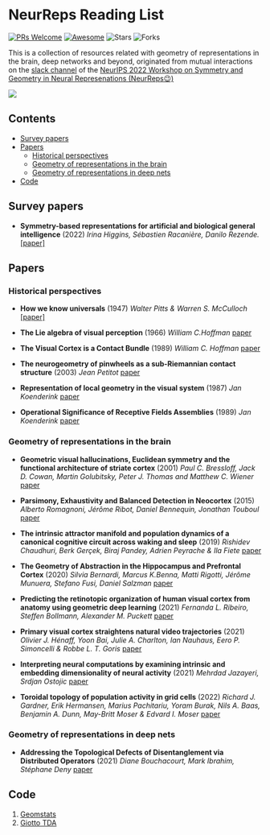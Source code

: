 # NeurReps Reading List

[![PRs Welcome](https://img.shields.io/badge/PRs-Welcome-green)](https://github.com/neurreps/reading-list/pulls) [![Awesome](https://awesome.re/badge.svg)](https://awesome.re) ![Stars](https://img.shields.io/github/stars/neurreps/reading-list?color=yellow)  ![Forks](https://img.shields.io/github/forks/neurreps/reading-list?color=blue&label=Fork)

This is a collection of resources related with geometry of representations in the brain, deep networks and beyond, originated from mutual interactions on the [slack channel](http://www.google.com/url?q=http%3A%2F%2Fneurreps.slack.com&sa=D&sntz=1&usg=AOvVaw2f5FLzxM-5cj4szVIPU_EH) of the [NeurIPS 2022 Workshop on Symmetry and Geometry in Neural Represenations (NeurReps😉)](https://www.neurreps.org)

![](https://lh4.googleusercontent.com/vODs2cK98sKA9SVu_K2s-y8RFVmAXR8xEi4yGb6JBGBH73oFnpnhQSgb3C2qt2jFLLys2NY86l6lrPsFx2RpvV-Oqkqdf_TknI0ujQYyTeU2vCbaTgztq6xD-rhp4TJxGg=w1280)


## Contents

- [Survey papers](#surveypapers)
- [Papers](#papers)
  - [Historical perspectives](#historicalperspectives)   
  - [Geometry of representations in the brain](#grb)
  - [Geometry of representations in deep nets](#grdn)
- [Code](#code)


<a name="surveypapers" />

## Survey papers

* **Symmetry-based representations for artificial and biological general intelligence** (2022) *Irina Higgins, Sébastien Racanière, Danilo Rezende.* [[paper]](https://www.frontiersin.org/articles/10.3389/fncom.2022.836498/full)

<a name="papers" />

## Papers

<a name="historicalperspectives" />

### Historical perspectives 

* **How we know universals** (1947) *Walter Pitts & Warren S. McCulloch* [[paper]](https://link.springer.com/content/pdf/10.1007/BF02478291.pdf) 

* **The Lie algebra of visual perception** (1966) *William C.Hoffman*  [paper](https://www.sciencedirect.com/science/article/abs/pii/0022249666900058) 

* **The Visual Cortex is a Contact Bundle** (1989) *William C. Hoffman* [paper](http://www.its.caltech.edu/~matilde/VisualCortexContactBundle.pdf) 

* **The neurogeometry of pinwheels as a sub-Riemannian contact structure** (2003) *Jean Petitot* [paper](https://www.sciencedirect.com/science/article/abs/pii/S092842570300072X?casa_token=0mRpfL4cgoQAAAAA:qqV8dNcjLcg7xS1XScDlk20agI3Aa0d_vzvihKM5seCNU-PVuMzTEiI8xaAeTJH5QATLFFo) 

* **Representation of local geometry in the visual system** (1987) *Jan Koenderink* [paper](https://link.springer.com/article/10.1007/BF00318371) 

* **Operational Significance of Receptive Fields Assemblies** (1989) *Jan Koenderink* [paper](https://link.springer.com/content/pdf/10.1007/BF00364136.pdf) 


<a name="grb" />

### Geometry of representations in the brain

* **Geometric visual hallucinations, Euclidean symmetry and the functional architecture of striate cortex** (2001) *Paul C. Bressloff, Jack D. Cowan, Martin Golubitsky, Peter J. Thomas and Matthew C. Wiener* [paper](https://royalsocietypublishing.org/doi/10.1098/rstb.2000.0769) 

* **Parsimony, Exhaustivity and Balanced Detection in Neocortex** (2015) *Alberto Romagnoni, Jérôme Ribot, Daniel Bennequin, Jonathan Touboul* [paper](https://journals.plos.org/ploscompbiol/article?id=10.1371/journal.pcbi.1004623) 

* **The intrinsic attractor manifold and population dynamics of a canonical cognitive circuit across waking and sleep** (2019) *Rishidev Chaudhuri, Berk Gerçek, Biraj Pandey, Adrien Peyrache & Ila Fiete* [paper](https://www.nature.com/articles/s41593-019-0460-x) 

* **The Geometry of Abstraction in the Hippocampus and Prefrontal Cortex** (2020) *Silvia Bernardi, Marcus K.Benna, Matti Rigotti, Jérôme Munuera, Stefano Fusi, Daniel Salzman* [paper](https://www.sciencedirect.com/science/article/pii/S0092867420312289) 

* **Predicting the retinotopic organization of human visual cortex from anatomy using geometric deep learning** (2021) *Fernanda L. Ribeiro, Steffen Bollmann, Alexander M. Puckett* [paper](https://www.sciencedirect.com/science/article/pii/S1053811921008971)

* **Primary visual cortex straightens natural video trajectories** (2021) *Olivier J. Hénaff, Yoon Bai, Julie A. Charlton, Ian Nauhaus, Eero P. Simoncelli & Robbe L. T. Goris* [paper](https://www.nature.com/articles/s41467-021-25939-z) 

* **Interpreting neural computations by examining intrinsic and embedding dimensionality of neural activity** (2021) *Mehrdad Jazayeri, Srdjan Ostojic*  [paper](https://arxiv.org/abs/2107.04084) 

* **Toroidal topology of population activity in grid cells** (2022) *Richard J. Gardner, Erik Hermansen, Marius Pachitariu, Yoram Burak, Nils A. Baas, Benjamin A. Dunn, May-Britt Moser & Edvard I. Moser* [paper](https://www.nature.com/articles/s41586-021-04268-7) 



<a name="grdn" />

### Geometry of representations in deep nets

* **Addressing the Topological Defects of Disentanglement via Distributed Operators** (2021) *Diane Bouchacourt, Mark Ibrahim, Stéphane Deny*  [paper](https://arxiv.org/abs/2102.05623v1) 


<a name="code" />

## Code

1. [Geomstats](https://geomstats.github.io/)
2. [Giotto TDA](https://giotto-ai.github.io/gtda-docs/0.5.1/library.html)
